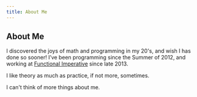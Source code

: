 ```yaml
---
title: About Me
---
```


## About Me

I discovered the joys of math and programming in my 20's, and wish I has done so sooner!
I’ve been programming since the Summer of 2012, and working at [Functional Imperative](http://www.functionalimperative.com/) since late 2013.

I like theory as much as practice, if not more, sometimes.

I can't think of more things about me.
